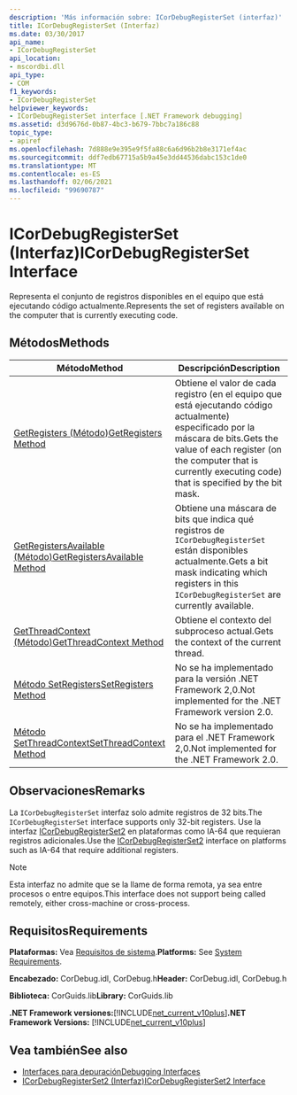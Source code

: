 ```yaml
---
description: 'Más información sobre: ICorDebugRegisterSet (interfaz)'
title: ICorDebugRegisterSet (Interfaz)
ms.date: 03/30/2017
api_name:
- ICorDebugRegisterSet
api_location:
- mscordbi.dll
api_type:
- COM
f1_keywords:
- ICorDebugRegisterSet
helpviewer_keywords:
- ICorDebugRegisterSet interface [.NET Framework debugging]
ms.assetid: d3d9676d-0b87-4bc3-b679-7bbc7a186c88
topic_type:
- apiref
ms.openlocfilehash: 7d888e9e395e9f5fa88c6a6d96b2b8e3171ef4ac
ms.sourcegitcommit: ddf7edb67715a5b9a45e3dd44536dabc153c1de0
ms.translationtype: MT
ms.contentlocale: es-ES
ms.lasthandoff: 02/06/2021
ms.locfileid: "99690787"
---
```

# <a name="icordebugregisterset-interface"></a><span data-ttu-id="15ce5-103">ICorDebugRegisterSet (Interfaz)</span><span class="sxs-lookup"><span data-stu-id="15ce5-103">ICorDebugRegisterSet Interface</span></span>

<span data-ttu-id="15ce5-104">Representa el conjunto de registros disponibles en el equipo que está ejecutando código actualmente.</span><span class="sxs-lookup"><span data-stu-id="15ce5-104">Represents the set of registers available on the computer that is currently executing code.</span></span>  
  
## <a name="methods"></a><span data-ttu-id="15ce5-105">Métodos</span><span class="sxs-lookup"><span data-stu-id="15ce5-105">Methods</span></span>  
  
|<span data-ttu-id="15ce5-106">Método</span><span class="sxs-lookup"><span data-stu-id="15ce5-106">Method</span></span>|<span data-ttu-id="15ce5-107">Descripción</span><span class="sxs-lookup"><span data-stu-id="15ce5-107">Description</span></span>|  
|------------|-----------------|  
|[<span data-ttu-id="15ce5-108">GetRegisters (Método)</span><span class="sxs-lookup"><span data-stu-id="15ce5-108">GetRegisters Method</span></span>](icordebugregisterset-getregisters-method.md)|<span data-ttu-id="15ce5-109">Obtiene el valor de cada registro (en el equipo que está ejecutando código actualmente) especificado por la máscara de bits.</span><span class="sxs-lookup"><span data-stu-id="15ce5-109">Gets the value of each register (on the computer that is currently executing code) that is specified by the bit mask.</span></span>|  
|[<span data-ttu-id="15ce5-110">GetRegistersAvailable (Método)</span><span class="sxs-lookup"><span data-stu-id="15ce5-110">GetRegistersAvailable Method</span></span>](icordebugregisterset-getregistersavailable-method.md)|<span data-ttu-id="15ce5-111">Obtiene una máscara de bits que indica qué registros de `ICorDebugRegisterSet` están disponibles actualmente.</span><span class="sxs-lookup"><span data-stu-id="15ce5-111">Gets a bit mask indicating which registers in this `ICorDebugRegisterSet` are currently available.</span></span>|  
|[<span data-ttu-id="15ce5-112">GetThreadContext (Método)</span><span class="sxs-lookup"><span data-stu-id="15ce5-112">GetThreadContext Method</span></span>](icordebugregisterset-getthreadcontext-method.md)|<span data-ttu-id="15ce5-113">Obtiene el contexto del subproceso actual.</span><span class="sxs-lookup"><span data-stu-id="15ce5-113">Gets the context of the current thread.</span></span>|  
|[<span data-ttu-id="15ce5-114">Método SetRegisters</span><span class="sxs-lookup"><span data-stu-id="15ce5-114">SetRegisters Method</span></span>](icordebugregisterset-setregisters-method.md)|<span data-ttu-id="15ce5-115">No se ha implementado para la versión .NET Framework 2,0.</span><span class="sxs-lookup"><span data-stu-id="15ce5-115">Not implemented for the .NET Framework version 2.0.</span></span>|  
|[<span data-ttu-id="15ce5-116">Método SetThreadContext</span><span class="sxs-lookup"><span data-stu-id="15ce5-116">SetThreadContext Method</span></span>](icordebugregisterset-setthreadcontext-method.md)|<span data-ttu-id="15ce5-117">No se ha implementado para el .NET Framework 2,0.</span><span class="sxs-lookup"><span data-stu-id="15ce5-117">Not implemented for the .NET Framework 2.0.</span></span>|  
  
## <a name="remarks"></a><span data-ttu-id="15ce5-118">Observaciones</span><span class="sxs-lookup"><span data-stu-id="15ce5-118">Remarks</span></span>  

 <span data-ttu-id="15ce5-119">La `ICorDebugRegisterSet` interfaz solo admite registros de 32 bits.</span><span class="sxs-lookup"><span data-stu-id="15ce5-119">The `ICorDebugRegisterSet` interface supports only 32-bit registers.</span></span> <span data-ttu-id="15ce5-120">Use la interfaz [ICorDebugRegisterSet2](icordebugregisterset2-interface.md) en plataformas como IA-64 que requieran registros adicionales.</span><span class="sxs-lookup"><span data-stu-id="15ce5-120">Use the [ICorDebugRegisterSet2](icordebugregisterset2-interface.md) interface on platforms such as IA-64 that require additional registers.</span></span>  
  
> [!NOTE]
> <span data-ttu-id="15ce5-121">Esta interfaz no admite que se la llame de forma remota, ya sea entre procesos o entre equipos.</span><span class="sxs-lookup"><span data-stu-id="15ce5-121">This interface does not support being called remotely, either cross-machine or cross-process.</span></span>  
  
## <a name="requirements"></a><span data-ttu-id="15ce5-122">Requisitos</span><span class="sxs-lookup"><span data-stu-id="15ce5-122">Requirements</span></span>  

 <span data-ttu-id="15ce5-123">**Plataformas:** Vea [Requisitos de sistema](../../get-started/system-requirements.md).</span><span class="sxs-lookup"><span data-stu-id="15ce5-123">**Platforms:** See [System Requirements](../../get-started/system-requirements.md).</span></span>  
  
 <span data-ttu-id="15ce5-124">**Encabezado:** CorDebug.idl, CorDebug.h</span><span class="sxs-lookup"><span data-stu-id="15ce5-124">**Header:** CorDebug.idl, CorDebug.h</span></span>  
  
 <span data-ttu-id="15ce5-125">**Biblioteca:** CorGuids.lib</span><span class="sxs-lookup"><span data-stu-id="15ce5-125">**Library:** CorGuids.lib</span></span>  
  
 <span data-ttu-id="15ce5-126">**.NET Framework versiones:**[!INCLUDE[net_current_v10plus](../../../../includes/net-current-v10plus-md.md)]</span><span class="sxs-lookup"><span data-stu-id="15ce5-126">**.NET Framework Versions:** [!INCLUDE[net_current_v10plus](../../../../includes/net-current-v10plus-md.md)]</span></span>  
  
## <a name="see-also"></a><span data-ttu-id="15ce5-127">Vea también</span><span class="sxs-lookup"><span data-stu-id="15ce5-127">See also</span></span>

- [<span data-ttu-id="15ce5-128">Interfaces para depuración</span><span class="sxs-lookup"><span data-stu-id="15ce5-128">Debugging Interfaces</span></span>](debugging-interfaces.md)
- [<span data-ttu-id="15ce5-129">ICorDebugRegisterSet2 (Interfaz)</span><span class="sxs-lookup"><span data-stu-id="15ce5-129">ICorDebugRegisterSet2 Interface</span></span>](icordebugregisterset2-interface.md)
